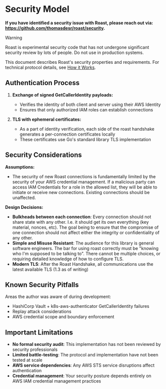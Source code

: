 # Security Model

**If you have identified a security issue with Roast, please reach out via: https://github.com/thomasdesr/roast/security.**

> [!WARNING]
> Roast is experimental security code that has not undergone significant security review by lots of people. Do not use in production systems.

This document describes Roast's security properties and requirements. For technical protocol details, see [How it Works](./docs/protocol.md).

## Authentication Process

1. **Exchange of signed GetCallerIdentity payloads:**
   - Verifies the identity of both client and server using their AWS Identity
   - Ensures that only authorized IAM roles can establish connections

2. **TLS with ephemeral certificates:**
   - As a part of identity verification, each side of the roast handshake
     generates a per-connection certificates locally
   - These certificates use Go's standard library TLS implementation

## Security Considerations

**Assumptions:**
- The security of new Roast connections is fundamentally limited by the security of
  your AWS credential management. If a malicious party can access IAM
  Credentials for a role in the allowed list, they will be able to initiate or
  receive new connections. Existing connections should be unaffected.

**Design Decisions:**
- **Bulkheads between each connection**: Every connection should not share state
  with any other. I.e. it should get its own everything (key material, nonces,
  etc). The goal being to ensure that the compromise of one connection should
  not affect either the integrity or confidentiality of any other.
- **Simple and Misuse Resistant**: The audience for this library is general
  software engineers. The bar for using roast correctly must be "knowing who I'm
  supposed to be talking to". There cannot be multiple choices, or requiring
  detailed knowledge of how to configure TLS.
- **Modern TLS**: After the Roast Handshake, all communications use the latest
  available TLS (1.3 as of writing)

## Known Security Pitfalls

Areas the author was aware of during development:

- HashiCorp Vault + k8s-aws-authenticator GetCallerIdentity failures
- Replay attack considerations
- AWS credential scope and boundary enforcement

## Important Limitations

- **No formal security audit**: This implementation has not been reviewed by
  security professionals
- **Limited battle-testing**: The protocol and implementation have not been
  tested at scale
- **AWS service dependencies**: Any AWS STS service disruptions affect
  authentication
- **Credential management**: Your security posture depends entirely on AWS IAM
  credential management practices
